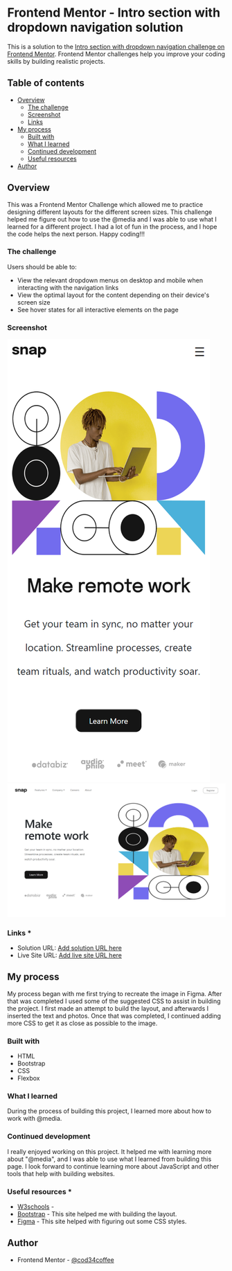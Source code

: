 # Frontend Mentor - Intro section with dropdown navigation solution

This is a solution to the [Intro section with dropdown navigation challenge on Frontend Mentor](https://www.frontendmentor.io/challenges/intro-section-with-dropdown-navigation-ryaPetHE5). Frontend Mentor challenges help you improve your coding skills by building realistic projects. 

## Table of contents

- [Overview](#overview)
  - [The challenge](#the-challenge)
  - [Screenshot](#screenshot)
  - [Links](#links)
- [My process](#my-process)
  - [Built with](#built-with)
  - [What I learned](#what-i-learned)
  - [Continued development](#continued-development)
  - [Useful resources](#useful-resources)
- [Author](#author)




## Overview

This was a Frontend Mentor Challenge which allowed me to practice designing different layouts for the different screen sizes. This challenge helped me figure out how to use the @media and I was able to use what I learned for a different project. I had a lot of fun in the process, and I hope the code helps the next person. Happy coding!!!


### The challenge

Users should be able to:

- View the relevant dropdown menus on desktop and mobile when interacting with the navigation links
- View the optimal layout for the content depending on their device's screen size
- See hover states for all interactive elements on the page

### Screenshot
![Mobile View Photo](/Image/screencapture-127-0-0-1-5501-HTML-index-html-2023-04-07-23_07_30.png)
![Desktop View Photo](/Image/screencapture-127-0-0-1-5501-HTML-index-html-2023-04-07-23_06_51.png)


### Links *

- Solution URL: [Add solution URL here](https://your-solution-url.com)
- Live Site URL: [Add live site URL here](https://your-live-site-url.com)

## My process
  My process began with me first trying to recreate the image in Figma. After that was completed I used some of the suggested CSS to assist in building the project. I first made an attempt to build the layout, and afterwards I inserted the text and photos. Once that was completed, I continued adding more CSS to get it as close as possible to the image.

### Built with

- HTML
- Bootstrap
- CSS
- Flexbox


### What I learned

During the process of building this project, I learned more about how to work with @media.


### Continued development

I really enjoyed working on this project. It helped me with learning more about "@media", and I was able to use what I learned from building this page. I look forward to continue learning more about JavaScript and other tools that help with building websites.

### Useful resources *

- [W3schools](https://www.W3school.com) - 
- [Bootstrap](https://www.bootstrap.com) - This site helped me with building the layout.
- [Figma](https://www.figma.com) - This site helped with figuring out some CSS styles.


## Author 

- Frontend Mentor - [@cod34coffee](https://www.frontendmentor.io/profile/cod34coffee)


